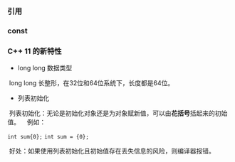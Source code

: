 ### 引用

### const


### C++ 11 的新特性

* long long 数据类型

  long long 长整形，在32位和64位系统下，长度都是64位。

* 列表初始化

  列表初始化：无论是初始化对象还是为对象赋新值，可以由**花括号**括起来的初始值。
  
  例如：
  
  `int sum{0};`
  `int sum = {0};`
  
  好处：如果使用列表初始化且初始值存在丢失信息的风险，则编译器报错。
